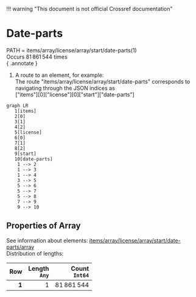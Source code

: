 !!! warning "This document is not official Crossref documentation"
# Date-parts
PATH = items/array/license/array/start/date-parts(1)  
Occurs 81 861 544 times  
{ .annotate }

1. A route to an element, for example:  
   The route "items/array/license/array/start/date-parts" corresponds to navigating through the JSON indices as  
   ["items"][0]["license"][0]["start"]["date-parts"]  

```mermaid
graph LR
   1[items]
   2[0]
   3[1]
   4[2]
   5[license]
   6[0]
   7[1]
   8[2]
   9[start]
   10[date-parts]
    1 --> 2
    1 --> 3
    1 --> 4
    3 --> 5
    5 --> 6
    5 --> 7
    5 --> 8
    7 --> 9
    9 --> 10
```


## Properties of Array
See information about elements: [items/array/license/array/start/date-parts/array](array/index.md)  
Distribution of lengths:  

| **Row** | **Length**<br>`Any` | **Count**<br>`Int64` |
|--------:|--------------------:|---------------------:|
| **1**   | 1                   | 81 861 544           |

